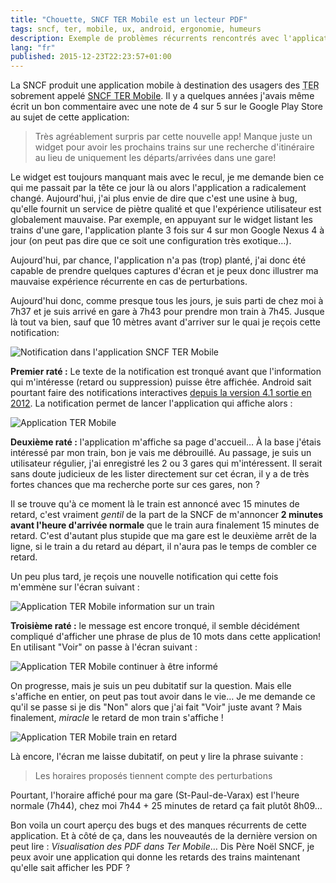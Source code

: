 ```yaml
---
title: "Chouette, SNCF TER Mobile est un lecteur PDF"
tags: sncf, ter, mobile, ux, android, ergonomie, humeurs
description: Exemple de problèmes récurrents rencontrés avec l'application SNCF TER Mobile sur Android.
lang: "fr"
published: 2015-12-23T22:23:57+01:00
---
```


La SNCF produit une application mobile à destination des usagers des <acronym
title="Train Express Régional">TER</acronym> sobrement appelé [SNCF TER
Mobile](https://play.google.com/store/apps/details?id=com.ter.androidapp&hl=fr).
Il y a quelques années j'avais même écrit un bon commentaire avec une note de 4
sur 5 sur le Google Play Store au sujet de cette application:

> Très agréablement surpris par cette nouvelle app! Manque juste un widget pour
> avoir les prochains trains sur une recherche d'itinéraire au lieu de
> uniquement les départs/arrivées dans une gare!

Le widget est toujours manquant mais avec le recul, je me demande bien ce qui me
passait par la tête ce jour là ou alors l'application a radicalement changé.
Aujourd'hui, j'ai plus envie de dire que c'est une usine à bug, qu'elle fournit
un service de piètre qualité et que l'expérience utilisateur est globalement mauvaise. Par
exemple, en appuyant sur le widget listant les trains d'une gare, l'application
plante 3 fois sur 4 sur mon Google Nexus 4 à jour (on peut pas dire que ce soit
une configuration très exotique…).

Aujourd'hui, par chance, l'application n'a pas (trop)
planté, j'ai donc été capable de prendre quelques captures d'écran et je peux
donc illustrer ma mauvaise expérience récurrente en cas de perturbations.

Aujourd'hui donc, comme presque tous les jours, je suis parti de chez moi à 7h37
et je suis arrivé en gare à 7h43 pour prendre mon train à 7h45. Jusque là tout
va bien, sauf que 10 mètres avant d'arriver sur le quai je reçois cette
notification:

<img loading="lazy" src="/images/660x/notification-retard-ter.png" title="Pas très informative cette notification" alt="Notification dans l'application SNCF TER Mobile">

**Premier raté&nbsp;:** Le texte de la notification est tronqué avant que
l'information qui m'intéresse (retard ou suppression) puisse être affichée.
Android sait pourtant faire des notifications interactives [depuis la version 4.1 sortie en
2012](https://developer.android.com/about/versions/android-4.1.html#UI). La
notification permet de lancer l'application qui affiche alors&nbsp;:

<img loading="lazy" src="/images/330x/application-ter-mobile.png" alt="Application TER Mobile" title="Euh je voulais les informations d'un train">

**Deuxième raté&nbsp;:** l'application m'affiche sa page d'accueil… À la base
j'étais intéressé par mon train, bon je vais me
débrouillé. Au passage, je suis un utilisateur régulier, j'ai enregistré les 2
ou 3 gares qui m'intéressent. Il serait sans doute judicieux de les lister
directement sur cet écran, il y a de très fortes chances que ma recherche porte
sur ces gares, non&nbsp;?

Il se trouve qu'à ce moment là le train est annoncé avec 15 minutes de retard,
c'est vraiment *gentil* de la part de la SNCF de m'annoncer **2 minutes avant
l'heure d'arrivée normale** que le train aura finalement 15 minutes de retard. C'est
d'autant plus stupide que ma gare est le deuxième arrêt de la ligne, si le
train a du retard au départ, il n'aura pas le temps de combler ce retard.

Un peu plus tard, je reçois une nouvelle notification qui cette fois m'emmène
sur l'écran suivant&nbsp;:

<img loading="lazy" src="/images/330x/application-ter-mobile-info-train.png" alt="Application TER Mobile information sur un train" title="Toujours pas le droit à une information complète">


**Troisième raté&nbsp;:** le message est encore tronqué, il semble décidément
compliqué d'afficher une phrase de plus de 10 mots dans cette application! En
utilisant "Voir" on passe à l'écran suivant&nbsp;:

<img loading="lazy" src="/images/330x/application-ter-mobile-info-train-encore.png" alt="Application TER Mobile continuer à être informé" title="Je suppose que oui ?">

On progresse, mais je suis un peu dubitatif sur la question. Mais elle s'affiche
en entier, on peut pas tout avoir dans le vie… Je me demande ce qu'il se passe
si je dis "Non" alors que j'ai fait "Voir" juste avant&nbsp;? Mais finalement,
*miracle* le retard de mon train s'affiche&nbsp;!

<img loading="lazy" src="/images/330x/application-ter-mobile-train-retard.png" alt="Application TER Mobile train en retard" title="Application TER Mobile train en retard">

Là encore, l'écran me laisse dubitatif, on peut y lire la phrase suivante&nbsp;:

> Les horaires proposés tiennent compte des perturbations

Pourtant, l'horaire affiché pour ma gare (St-Paul-de-Varax) est l'heure normale
(7h44), chez moi 7h44 + 25 minutes de retard ça fait plutôt 8h09…

Bon voila un court aperçu des bugs et des manques récurrents de cette application. Et à
côté de ça, dans les nouveautés de la dernière version on peut lire&nbsp;:
*Visualisation des PDF dans Ter Mobile*… Dis Père Noël SNCF, je peux avoir une
application qui donne les retards des trains maintenant qu'elle sait afficher les
PDF&nbsp;?
